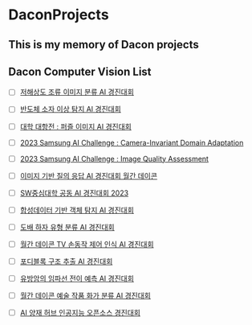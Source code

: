 # DaconProjects
This is my memory of Dacon projects
---
## Dacon Computer Vision List
- [ ] [저해상도 조류 이미지 분류 AI 경진대회](https://dacon.io/competitions/official/236251/overview/description)
- [ ] [반도체 소자 이상 탐지 AI 경진대회](https://dacon.io/competitions/official/236224/overview/description)
- [ ] [대학 대항전 : 퍼즐 이미지 AI 경진대회](https://dacon.io/competitions/official/236207/overview/description)
- [ ] [2023 Samsung AI Challenge : Camera-Invariant Domain Adaptation](https://dacon.io/competitions/official/236132/overview/description)
- [ ] [2023 Samsung AI Challenge : Image Quality Assessment](https://dacon.io/competitions/official/236134/overview/description)
- [ ] [이미지 기반 질의 응답 AI 경진대회 월간 데이콘](https://dacon.io/competitions/official/236118/overview/description)
- [ ] [SW중심대학 공동 AI 경진대회 2023](https://dacon.io/competitions/official/236092/overview/description)
- [ ] [합성데이터 기반 객체 탐지 AI 경진대회](https://dacon.io/competitions/official/236107/overview/description)
- [ ] [도배 하자 유형 분류 AI 경진대회](https://dacon.io/competitions/official/236082/overview/description)
- [ ] [월간 데이콘 TV 손동작 제어 인식 AI 경진대회](https://dacon.io/competitions/official/236050/overview/description)
- [ ] [포디블록 구조 추출 AI 경진대회](https://dacon.io/competitions/official/236046/overview/description)
- [ ] [유방암의 임파선 전이 예측 AI 경진대회](https://dacon.io/competitions/official/236011/overview/description)
- [ ] [월간 데이콘 예술 작품 화가 분류 AI 경진대회](https://dacon.io/competitions/official/236006/overview/description)
- [ ] [AI 양재 허브 인공지능 오픈소스 경진대회](https://dacon.io/competitions/official/235977/overview/description)

